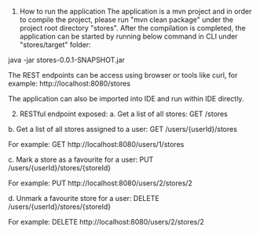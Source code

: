1. How to run the application
The application is a mvn project and in order to compile the project, please run "mvn clean package" under the project root directory "stores".
After the compilation is completed, the application can be started by running below command in CLI under "stores/target" folder:

java -jar stores-0.0.1-SNAPSHOT.jar

The REST endpoints can be access using browser or tools like curl, for example: http://localhost:8080/stores

The application can also be imported into IDE and run within IDE directly.


2. RESTful endpoint exposed:
a. Get a list of all stores:
GET /stores

b. Get a list of all stores assigned to a user:
GET /users/{userId}/stores

For example: GET http://localhost:8080/users/1/stores

c. Mark a store as a favourite for a user:
PUT /users/{userId}/stores/{storeId}

For example: PUT http://localhost:8080/users/2/stores/2

d. Unmark a favourite store for a user:
DELETE /users/{userId}/stores/{storeId}

For example: DELETE http://localhost:8080/users/2/stores/2
